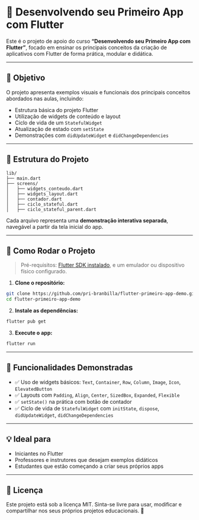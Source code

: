 
# 📱 Desenvolvendo seu Primeiro App com Flutter

Este é o projeto de apoio do curso **“Desenvolvendo seu Primeiro App com Flutter”**, focado em ensinar os principais conceitos da criação de aplicativos com Flutter de forma prática, modular e didática.

---

## 🎯 Objetivo

O projeto apresenta exemplos visuais e funcionais dos principais conceitos abordados nas aulas, incluindo:

- Estrutura básica do projeto Flutter
- Utilização de widgets de conteúdo e layout
- Ciclo de vida de um `StatefulWidget`
- Atualização de estado com `setState`
- Demonstrações com `didUpdateWidget` e `didChangeDependencies`

---

## 📁 Estrutura do Projeto

```
lib/
├── main.dart
├── screens/
│   ├── widgets_conteudo.dart
│   ├── widgets_layout.dart
│   ├── contador.dart
│   ├── ciclo_stateful.dart
│   ├── ciclo_stateful_parent.dart
```

Cada arquivo representa uma **demonstração interativa separada**, navegável a partir da tela inicial do app.

---

## 🚀 Como Rodar o Projeto

> Pré-requisitos: [Flutter SDK instalado](https://docs.flutter.dev/get-started/install), e um emulador ou dispositivo físico configurado.

1. **Clone o repositório:**

```bash
git clone https://github.com/pri-branbilla/flutter-primeiro-app-demo.git
cd flutter-primeiro-app-demo
```

2. **Instale as dependências:**

```bash
flutter pub get
```

3. **Execute o app:**

```bash
flutter run
```

---

## 🧪 Funcionalidades Demonstradas

- ✅ Uso de widgets básicos: `Text`, `Container`, `Row`, `Column`, `Image`, `Icon`, `ElevatedButton`
- ✅ Layouts com `Padding`, `Align`, `Center`, `SizedBox`, `Expanded`, `Flexible`
- ✅ `setState()` na prática com botão de contador
- ✅ Ciclo de vida de `StatefulWidget` com `initState`, `dispose`, `didUpdateWidget`, `didChangeDependencies`

---

## 💡 Ideal para

- Iniciantes no Flutter
- Professores e instrutores que desejam exemplos didáticos
- Estudantes que estão começando a criar seus próprios apps

---

## 📄 Licença

Este projeto está sob a licença MIT. Sinta-se livre para usar, modificar e compartilhar nos seus próprios projetos educacionais. 💙
